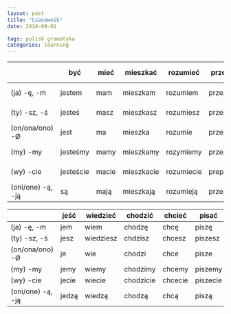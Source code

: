 ```yaml
---
layout: post
title: "Czasownik"
date: 2018-09-01

tags: polish gramatyka
categories: learning
---
```

||być|mieć|mieszkać|rozumieć|przepraszać|czytać|pytać|mówić|lubić|robić|uczyć się|tańczyć|
|-|-|-|-|-|-|-|-|-|-|-|-|-|
|(ja) -ę, -m|jestem|mam|mieszkam|rozumiem|przepraszam|czytam|pytam|mówię|lubię|robię|uczę się|tańczę|
|(ty) -sz, -ś|jesteś|masz|mieszkasz|rozumiesz|przepraszasz|czytasz|pytasz|mówisz|lubisz|robisz|uczysz się|tańczysz|
|(on/ona/ono) -Ø|jest|ma|mieszka|rozumie|przeprasza|czyta|pyta|mówi|lubi|robi|uczy się|tańczy|
|(my) -my|jesteśmy|mamy|mieszkamy|rozymiemy|przepraszamy|czytamy|pytamy|mówimy|lubimy|robimy|uczymy się|tańczymy
|(wy) -cie|jesteście|macie|mieszkacie|rozumiecie|prepraszacie|czytacie|pytacie|mówicie|lubicie|robicie|uczycie się|taczycie
|(oni/one) -ą, -ją|są|mają|mieszkają|rozumieją|przepraszają|czytają|pytają|mówią|lubią|robią|uczą się|tańczą|

||jeść|wiedzieć|chodzić|chcieć|pisać|moć|pracować|iść|jechać|jeździć|brać|pić|umrzeć|
|-|-|-|-|-|-|-|-|-|-|-|-|-|-|
|(ja) -ę, -m|jem|wiem|chodzę|chcę|piszę|mogę|pracuję|idę|jadę|jeżdżę|biorę|piję|umrę|
|(ty) -sz, -ś|jesz|wiedziesz|chdzisz|chcesz|piszesz|możesz|pracujesz|idziesh|jedziesz|jeździsz|bierzesz|pijesz|umrzesz|
|(on/ona/ono) -Ø|je|wie|chodzi|chce|pisze|może|pracuje|idzie|jedzie|jeździ|bierze|pije|umrze|
|(my) -my|jemy|wiemy|chodzimy|chcemy|piszemy|możemy|pracujemy|idziemy|jedziemy|jeżdzimy|bierzemy|pijemy|umrzemy|
|(wy) -cie|jecie|wiecie|chodzicie|chcecie|piszecie|możecie|pracujecie|idziecie|jedziecie|jeżdzicie|bierzecie|pijecie|umrzecie|
|(oni/one) -ą, -ją|jedzą|wiedzą|chodzą|chcą|piszą|mogą|pracują|idą|jadą|jeżdżą|bierzą|piją|umrą||
